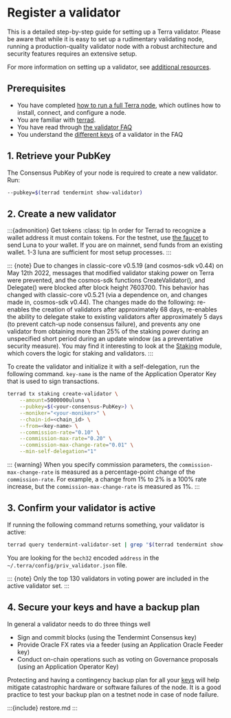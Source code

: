 # Register a validator

This is a detailed step-by-step guide for setting up a Terra validator. Please be aware that while it is easy to set up a rudimentary validating node, running a production-quality validator node with a robust architecture and security features requires an extensive setup.

For more information on setting up a validator, see [additional resources](README.md#additional-resources).

## Prerequisites

- You have completed [how to run a full Terra node](../run-a-full-terra-node/README.md), which outlines how to install, connect, and configure a node.
- You are familiar with [terrad](../../develop/how-to/terrad/README.md).
- You have read through [the validator FAQ](faq.md)
- You understand the [different keys](faq.md#what-are-the-different-types-of-keys) of a validator in the FAQ

## 1. Retrieve your PubKey

The Consensus PubKey of your node is required to create a new validator. Run:

```bash
--pubkey=$(terrad tendermint show-validator)
```

## 2. Create a new validator

   :::{admonition} Get tokens
   :class: tip
   In order for Terrad to recognize a wallet address it must contain tokens. For the testnet, use [the faucet](https://faucet.terra.money/) to send Luna to your wallet. If you are on mainnet, send funds from an existing wallet. 1-3 luna are sufficient for most setup processes.
   :::

   ::: {note}
   Due to changes in classic-core v0.5.19 (and cosmos-sdk v0.44) on May 12th 2022, messages that modified validator staking power on Terra were prevented, and the cosmos-sdk functions CreateValidator(), and Delegate() were blocked after block height 7603700.  This behavior has changed with classic-core v0.5.21 (via a dependence on, and changes made in, cosmos-sdk v0.44).  The changes made do the following:  re-enables the creation of validators after approximately 68 days, re-enables the ability to delegate stake to existing validators after approximately 5 days (to prevent catch-up node consensus failure), and prevents any one validator from obtaining more than 25% of the staking power during an unspecified short period during an update window (as a preventative security measure).  You may find it interesting to look at the [Staking](../../develop/module-specifications/spec-staking.md) module, which covers the logic for staking and validators.
   :::

To create the validator and initialize it with a self-delegation, run the following command. `key-name` is the name of the Application Operator Key that is used to sign transactions.

```bash
terrad tx staking create-validator \
    --amount=5000000uluna \
    --pubkey=$(<your-consensus-PubKey>) \
    --moniker="<your-moniker>" \
    --chain-id=<chain_id> \
    --from=<key-name> \
    --commission-rate="0.10" \
    --commission-max-rate="0.20" \
    --commission-max-change-rate="0.01" \
    --min-self-delegation="1"
```

::: {warning}
When you specify commission parameters, the `commission-max-change-rate` is measured as a percentage-point change of the `commission-rate`. For example, a change from 1% to 2% is a 100% rate increase, but the `commission-max-change-rate` is measured as 1%.
:::

## 3. Confirm your validator is active

If running the following command returns something, your validator is active:

```bash
terrad query tendermint-validator-set | grep "$(terrad tendermint show-validator)"
```

You are looking for the `bech32` encoded `address` in the `~/.terra/config/priv_validator.json` file.

::: {note}
Only the top 130 validators in voting power are included in the active validator set.
:::

## 4. Secure your keys and have a backup plan

In general a validator needs to do three things well

- Sign and commit blocks (using the Tendermint Consensus key)
- Provide Oracle FX rates via a feeder (using an Application Oracle Feeder key)
- Conduct on-chain operations such as voting on Governance proposals (using an Application Operator Key)

Protecting and having a contingency backup plan for all your [keys](faq.md#what-are-the-different-types-of-keys) will help mitigate catastrophic hardware or software failures of the node.
It is a good practice to test your backup plan on a testnet node in case of node failure.

:::{include} restore.md
:::
